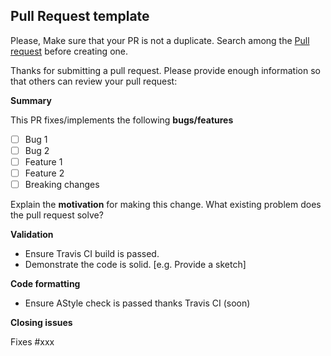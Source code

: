 ## Pull Request template

Please, Make sure that your PR is not a duplicate.
Search among the [Pull request](https://github.com/stm32duino/Arduino_Core_STM32/pulls) before creating one.

Thanks for submitting a pull request.
Please provide enough information so that others can review your pull request:

**Summary**

<!-- Summary of the PR -->

This PR fixes/implements the following **bugs/features**

* [ ] Bug 1
* [ ] Bug 2
* [ ] Feature 1
* [ ] Feature 2
* [ ] Breaking changes

<!-- You can skip this if you're fixing a typo or adding an app to the Showcase. -->

Explain the **motivation** for making this change. What existing problem does the pull request solve?

<!-- Example: When "Adding a function to do X", explain why it is necessary to have a way to do X. -->

**Validation**

* Ensure Travis CI build is passed.
* Demonstrate the code is solid. [e.g. Provide a sketch]

<!-- Make sure tests pass on both Travis CI. -->

**Code formatting**

* Ensure AStyle check is passed thanks Travis CI (soon)

<!-- See the simple style guide. -->

**Closing issues**

<!-- Put `closes #XXXX` in your comment to auto-close the issue that your PR fixes (if such). -->
Fixes #xxx
